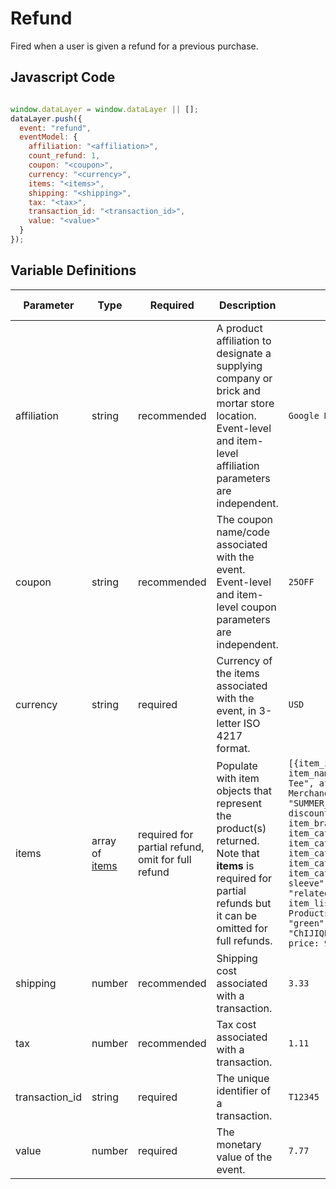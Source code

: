 # Refund

Fired when a user is given a refund for a previous purchase.

## Javascript Code

```js

window.dataLayer = window.dataLayer || [];
dataLayer.push({
  event: "refund",
  eventModel: {
    affiliation: "<affiliation>", 
    count_refund: 1,
    coupon: "<coupon>", 
    currency: "<currency>", 
    items: "<items>", 
    shipping: "<shipping>", 
    tax: "<tax>", 
    transaction_id: "<transaction_id>", 
    value: "<value>" 
  }
});
```

## Variable Definitions

|Parameter|Type|Required|Description|Example|Pattern|Min Length|Max Length|
| --- | --- | --- | --- | --- | --- | --- | --- |
|affiliation|string|recommended|A product affiliation to designate a supplying company or brick and mortar store location. Event-level and item-level affiliation parameters are independent.|`Google Merchandise Store`|`^[A-Za-z0-9_]+$`|
|coupon|string|recommended|The coupon name/code associated with the event. Event-level and item-level coupon parameters are independent.|`25OFF`|`^[A-Za-z0-9_]+$`|
|currency|string|required|Currency of the items associated with the event, in 3-letter ISO 4217 format.|`USD`|`^[A-Z]{3}$`|3|3|
|items|array of [items](/schemas/item.md)|required for partial refund, omit for full refund|Populate with item objects that represent the product(s) returned. Note that **items** is required for partial refunds but it can be omitted for full refunds.|`[{item_id: "SKU_12345", item_name: "Stan and Friends Tee", affiliation: "Google Merchandise Store", coupon: "SUMMER_FUN", currency: "USD", discount: 2.22, index: 0, item_brand: "Google", item_category: "Apparel", item_category2: "Adult", item_category3: "Shirts", item_category4: "Crew", item_category5: "Short sleeve", item_list_id: "related_products", item_list_name: "Related Products", item_variant: "green", location_id: "ChIJIQBpAG2ahYAR_6128GcTUEo", price: 9.99, quantity: 1}]`
|shipping|number|recommended|Shipping cost associated with a transaction.|`3.33`|`^\d+\.\d\d$`|||0.00|
|tax|number|recommended|Tax cost associated with a transaction.|`1.11`|`^\d+\.\d\d$`|||0.00|
|transaction_id|string|required|The unique identifier of a transaction.|`T12345`|
|value|number|required|The monetary value of the event.|`7.77`|`^\d+\.\d\d$`|||0.00|